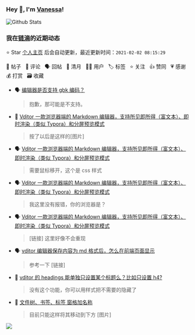 ### Hey 👋, I'm [Vanessa](http://vanessa.b3log.org/)!

![Github Stats](https://github-readme-stats.vercel.app/api?username=Vanessa219&show_icons=true)

<!--events start -->

### 我在[链滴](https://ld246.com)的近期动态

⭐️ Star [个人主页](https://github.com/Vanessa219/Vanessa219) 后会自动更新，最近更新时间：`2021-02-02 08:15:29`

📝 帖子 &nbsp; 💬 评论 &nbsp; 🗣 回帖 &nbsp; 🌙 清月 &nbsp; 👨‍💻 用户 &nbsp; 🏷️ 标签 &nbsp; ⭐️ 关注 &nbsp; 👍 赞同 &nbsp; 💗 感谢 &nbsp; 💰 打赏 &nbsp; 🗃 收藏

* 🗣 [编辑器是否支持 gbk 编码？](https://ld246.com/article/1612169122488/comment/1612174121651#comments)

  > 抱歉，那可能是不支持。
* 💬 [Vditor 一款浏览器端的 Markdown 编辑器，支持所见即所得（富文本）、即时渲染（类似 Typora）和分屏预览模式](https://ld246.com/article/1549638745630/comment/1612172089843#comments)

  > 按了以后是这样的[图片]
* 🗣 [Vditor 一款浏览器端的 Markdown 编辑器，支持所见即所得（富文本）、即时渲染（类似 Typora）和分屏预览模式](https://ld246.com/article/1549638745630/comment/1612161780085#comments)

  > 需要鼠标移开，这个是 css 样式
* 🗣 [Vditor 一款浏览器端的 Markdown 编辑器，支持所见即所得（富文本）、即时渲染（类似 Typora）和分屏预览模式](https://ld246.com/article/1549638745630/comment/1612161201577#comments)

  > 我这里没有报错，你的浏览器是？
* 🗣 [Vditor 一款浏览器端的 Markdown 编辑器，支持所见即所得（富文本）、即时渲染（类似 Typora）和分屏预览模式](https://ld246.com/article/1549638745630/comment/1612137577487#comments)

  > [链接] 这里好像不会重现
* 🗣 [vditor 编辑器保存内容为 md 格式后，怎么在前端页面显示](https://ld246.com/article/1601367933350/comment/1612103118807#comments)

  > 参考一下 [链接]
* 💬 [vditor 的 headings 能单独只设置某个标题么？比如只设置 h4?](https://ld246.com/article/1611284420891/comment/1611905580181#comments)

  > 没有这个功能，你可以用样式把不需要的隐藏了
* 💬 [文件树、书签、标签 窗格加名称](https://ld246.com/article/1611804441837/comment/1611903738443#comments)

  > 目前只能这样将其移动到下方 [图片]


<!--events end -->

<a title="Hits" target="_blank" href="https://github.com/Vanessa219/Vanessa219"><img src="https://hits.b3log.org/Vanessa219/Vanessa219.svg"></a>
